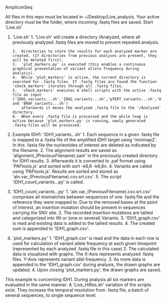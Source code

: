AmpliconSeq

All files in this repo must be located in ~/Desktop/Live_analysis.
Your active directory must be the folder, where incoming .fastq files are saved.
Start 'Live.sh'

1. 	'Live.sh'
		1. 	'Live.sh' will create a directory /Analyzed, where all previously analyzed .fastq files are moved to prevent repeated analysis.

   		2. 	Directories to store the results for each analyzed marker are created. (If directories from previous analyses are present, they will be deleted first).
		3. 	'plot_markers.py' is executed (this enables a continuous graphical presentation of variant allele frequency during analysis).
		4. 	While 'plot_markers' is active, the current directory is searched for .fastq files. If .fastq files are found the function 'check_markers' iterates through all .fastq files. 
		5. 	'check_markers' executes 6 shell scripts with the active .fastq file as input ('IDH1_variants...sh','IDH2_variants...sh','pTERT_variants...sh','H3F3A_variants...sh','HIST1H3B_variants...sh' and 'BRAF_variants...sh') 
			afterwards it moves the analyzed .fastq file to the '/Analyzed' directory.
		6.	When every .fastq file is processed and the while loop is active because 'plot_markers.py' is running, newly generated .fastq-files will be processed.

3.	Example IDH1: 'IDH1_variants...sh' 
		1. 	Each sequence in a given .fastq file is mapped to a .fasta file of the amplified IDH1 target using 'minimap2'. In this .fasta file the nucleotides of interest are deleted as indicated by the filename.
		2.	The alignment results are saved as 'alignment_(PreviousFilename).sam' in the previously created directory for IDH1 results.
		3.	Afterwards it is converted to .paf format using 'PAFtools.js' and sorted with sort -k6,6 -k8,8n.
		4.	Variants are called using 'PAFtools.js'. Results are sorted and stored as 'aln.var_(PreviousFilename).csv.srt.csv'.
		5.	The script 'IDH1_count_variants...py' is called.

4.	'IDH1_count_variants...py'
		1.	'aln.var_(PreviousFilename).csv.srt.csv' comprises all mismatches between sequences of one .fastq file and the reference they were mapped to. 
			Due to the removed bases at the point of interest, an insertion mutation should be present in sequences carrying the SNV site.
		2.	The recorded insertion mutations are tallied and categorized into Wt or (one or several) Variants.
		3.	'IDH1_graph.csv' is read and existing data is added to the tallied results.
		4.	The created sum is appended to 'IDH1_graph.csv'. 

5.	'plot_markers.py'
		1.	'IDH1_graph.csv' is read and the data in each row is used for calculation of variant allele frequency at each given timepoint (represented by each analyzed .fastq file in this case)
		2.	The calculated data is visualized with graphs. The X-Axis represents analyzed .fastq files. Y-Axis represents variant allel frequency. 
		3.	As more data is appended to the 'IDH1_graph.csv' during analysis, the drawn graphs are updated.
		4.	Upon closing 'plot_markers.py', the drawn graphs are saved.

This example is concerning IDH1. During analysis all six markers are evaluated in the same manner.
A 'Live_HiRes.sh' variation of the scripts exist. They increase the temporal resolution from .fastq file, a batch of several sequences, to single sequence level. 
